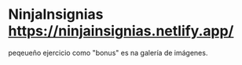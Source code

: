 # NinjaInsignias https://ninjainsignias.netlify.app/ 
peqeueño ejercicio como "bonus" es na galería de imágenes.
